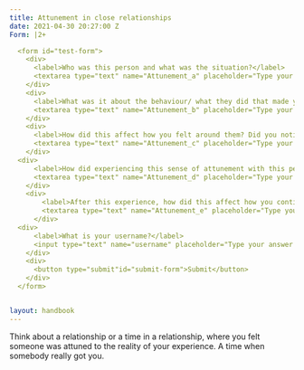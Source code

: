 ```yaml
---
title: Attunement in close relationships
date: 2021-04-30 20:27:00 Z
Form: |2+

  <form id="test-form">
    <div>
      <label>Who was this person and what was the situation?</label>
      <textarea type="text" name="Attunement_a" placeholder="Type your answer here"></textarea>
    </div>
    <div>
      <label>What was it about the behaviour/ what they did that made you feel like they were attuned to you?</label>
      <textarea type="text" name="Attunement_b" placeholder="Type your answer here"></textarea>
    </div>
    <div>
      <label>How did this affect how you felt around them? Did you notice any specific behaviour in yourself as a result of this feeling of attunement?</label>
      <textarea type="text" name="Attunement_c" placeholder="Type your answer here"></textarea>
    </div>
  <div>
      <label>How did experiencing this sense of attunement with this person affect how you felt about the relationship? </label>
      <textarea type="text" name="Attunement_d" placeholder="Type your answer here"></textarea>
    </div>
    <div>
        <label>After this experience, how did this affect how you continued to relate to them in the days and weeks after? </label>
        <textarea type="text" name="Attunement_e" placeholder="Type your answer here"></textarea>
      </div>
  <div>
      <label>What is your username?</label>
      <input type="text" name="username" placeholder="Type your answer here"></input>
    </div>
    <div>
      <button type="submit"id="submit-form">Submit</button>
    </div>
  </form>


layout: handbook
---
```


Think about a relationship or a time in a relationship, where you felt someone was attuned to the reality of your experience. A time when somebody really got you.